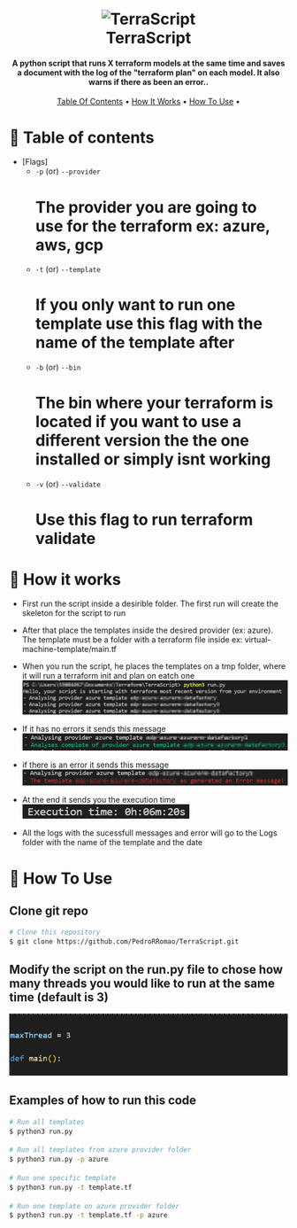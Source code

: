 <h1 align="center">
  <br>
  <a><img src="https://user-images.githubusercontent.com/12243763/33518868-6e2595c4-d76a-11e7-8260-31b4e8110c93.png" alt="TerraScript" width="200"></a>
  <br>
  TerraScript
  <br>
</h1>

<h4 align="center">A python script that runs X terraform models at the same time and saves a document with the log of the "terraform plan" on each model. It also warns if there as been an error.</a>.</h4>


<p align="center">
  <a href="#table-of-contents">Table Of Contents</a> •
  <a href="#how-it-works">How It Works</a> •
  <a href="#how-to-use">How To Use</a> •
</p>

# 🚩 Table of contents<a name="table-of-contents">

- [Flags]
  - `-p`   (or) `--provider`   
    # The provider you are going to use for the terraform ex: azure, aws, gcp
  - `-t`   (or) `--template`   
    # If you only want to run one template use this flag with the name of the template after
  - `-b`   (or) `--bin`        
    # The bin where your terraform is located if you want to use a different version the the one installed or simply isnt working
  - `-v`   (or) `--validate`   
    # Use this flag to run terraform validate
    
# 📖 How it works

- First run the script inside a desirible folder. The first run will create the skeleton for the script to run

- After that place the templates inside the desired provider (ex: azure). The template must be a folder with a terraform file inside ex: virtual-machine-template/main.tf

- When you run the script, he places the templates on a tmp folder, where it will run a terraform init and plan on eatch one
![analyse](https://github.com/PedroRRomao/TerraScript/blob/main/images/analyse.png)

- If it has no errors it sends this message
![complete](https://github.com/PedroRRomao/TerraScript/blob/main/images/complete.png)

- if there is an error it sends this message
![error](https://github.com/PedroRRomao/TerraScript/blob/main/images/error.png)

- At the end it sends you the execution time
![execution_time](https://github.com/PedroRRomao/TerraScript/blob/main/images/execution_time.png)

- All the logs with the sucessfull messages and error will go to the Logs folder with the name of the template and the date


# 🔧 How To Use

## Clone git repo

```bash
# Clone this repository
$ git clone https://github.com/PedroRRomao/TerraScript.git
```


## Modify the script on the run.py file to chose how many threads you would like to run at the same time (default is 3)
![max_thread](https://github.com/PedroRRomao/TerraScript/blob/main/images/max_thread.png)


## Examples of how to run this code

```bash
# Run all templates
$ python3 run.py

# Run all templates from azure provider folder
$ python3 run.py -p azure

# Run one specific template
$ python3 run.py -t template.tf

# Run one template on azure provider folder
$ python3 run.py -t template.tf -p azure
```
